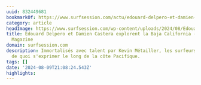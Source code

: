 ```yaml
---
uuid: 832449681
bookmarkOf: https://www.surfsession.com/actu/edouard-delpero-et-damien-castera-explorent-la-baja-california/
category: article
headImage: https://www.surfsession.com/wp-content/uploads/2024/08/Edouard_Action05_BajaCalifornia_0323_KevinMetallier-1.jpg
title: Edouard Delpero et Damien Castera explorent la Baja California - Surf Session
  Magazine
domain: surfsession.com
description: Immortalisés avec talent par Kevin Métailler, les surfeurs ont trouvé
  de quoi s'exprimer le long de la côte Pacifique.
tags: []
date: '2024-08-09T21:08:24.543Z'
highlights: 
---
```




